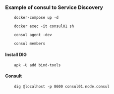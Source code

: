 ### Example of consul to Service Discovery

```shell
    docker-compose up -d
```
```shell
    docker exec -it consul01 sh
```
```shell
    consul agent -dev
```
```shell
    consul members
```

#### Install DIG

```shell
    apk -U add bind-tools
```

#### Consult

```shell
    dig @localhost -p 8600 consul01.node.consul
```